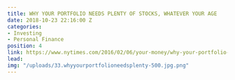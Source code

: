 ```yaml
---
title: WHY YOUR PORTFOLIO NEEDS PLENTY OF STOCKS, WHATEVER YOUR AGE
date: 2018-10-23 22:16:00 Z
categories:
- Investing
- Personal Finance
position: 4
link: https://www.nytimes.com/2016/02/06/your-money/why-your-portfolio-needs-plenty-of-stocks-whatever-your-age.html
lead: 
img: "/uploads/33.whyyourportfolioneedsplenty-500.jpg.png"
---
```


